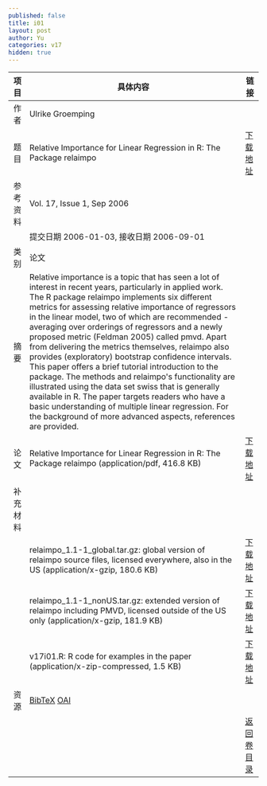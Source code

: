 ```yaml
---
published: false
title: i01
layout: post
author: Yu
categories: v17
hidden: true
---
```


| 项目 | 具体内容 | 链接 |
|---:|---|---|
| 作者 | Ulrike Groemping| |
| 题目 |Relative Importance for Linear Regression in R: The Package relaimpo | [下载地址](http://www.jstatsoft.org/v17/i01/paper) |
| 参考资料 |Vol. 17, Issue 1, Sep 2006 | |
| | 提交日期 2006-01-03, 接收日期 2006-09-01| | 
| 类别 | 论文| |
| 摘要 | Relative importance is a topic that has seen a lot of interest in recent years, particularly in applied work. The R package relaimpo implements six different metrics for assessing relative importance of regressors in the linear model, two of which are recommended - averaging over orderings of regressors and a newly proposed metric (Feldman 2005) called pmvd. Apart from delivering the metrics themselves, relaimpo also provides (exploratory) bootstrap confidence intervals. This paper offers a brief tutorial introduction to the package.  The methods and relaimpo's functionality are illustrated using the data set swiss that is generally available in R. The paper targets readers who have a basic understanding of multiple linear regression. For the background of more advanced aspects, references are provided.| |
| 论文 | Relative Importance for Linear Regression in R: The Package relaimpo  (application/pdf, 416.8 KB)| [下载地址](http://www.jstatsoft.org/v17/i01/paper) |
| 补充材料 | | |
| |relaimpo_1.1-1_global.tar.gz: global version of relaimpo source files, licensed everywhere, also in the US  (application/x-gzip, 180.6 KB)|  [下载地址](http://www.jstatsoft.org/v17/i01/supp/1) |
| |relaimpo_1.1-1_nonUS.tar.gz: extended version of relaimpo including PMVD, licensed outside of the US only  (application/x-gzip, 181.9 KB)|  [下载地址](http://www.jstatsoft.org/v17/i01/supp/2) |
| |v17i01.R: R code for examples in the paper  (application/x-zip-compressed, 1.5 KB)|  [下载地址](http://www.jstatsoft.org/v17/i01/supp/3) |
| 资源 | [BibTeX](http://www.jstatsoft.org/v17/i01/bibtex) [OAI](http://www.jstatsoft.org/oai?verb=GetRecord&identifier=oai.jstatsoft/v17/i01&prefix=oai_dc)| |
| |  | [返回卷目录]({{site.baseurl}}/volume/v17.html) |